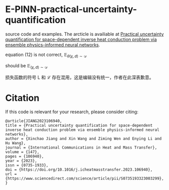 # E-PINN-practical-uncertainty-quantification
source code and examples. The arcticle is availiable at [Practical uncertainty quantification for space-dependent inverse heat conduction problem via ensemble physics-informed neural networks](https://www.sciencedirect.com/science/article/pii/S0735193323003299).

equation (12) is not correct, $\mathbb{E}_{\theta(\chi, d) \sim \mathscr{D}}$

should be $\mathbb{E}_{(\chi, d) \sim \mathscr{D}}$

损失函数的符号 L 和 $\mathscr{L}$ 存在混用，这是编辑没有统一，作者在此深表歉意。

# Citation
If this code is relevant for your research, please consider citing:
```
@article{JIANG2023106940,
title = {Practical uncertainty quantification for space-dependent inverse heat conduction problem via ensemble physics-informed neural networks},
author = {Xinchao Jiang and Xin Wang and Ziming Wen and Enying Li and Hu Wang},
journal = {International Communications in Heat and Mass Transfer},
volume = {147},
pages = {106940},
year = {2023},
issn = {0735-1933},
doi = {https://doi.org/10.1016/j.icheatmasstransfer.2023.106940},
url = {https://www.sciencedirect.com/science/article/pii/S0735193323003299},
}
```
